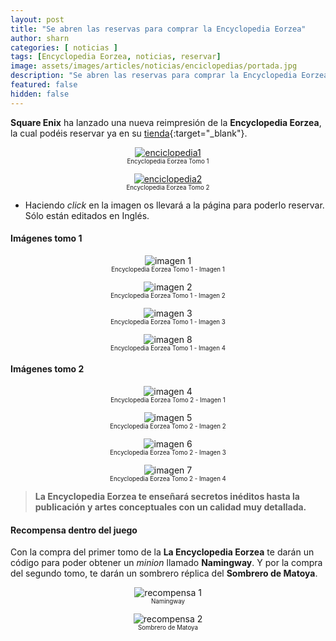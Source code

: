 ```yaml
---
layout: post
title: "Se abren las reservas para comprar la Encyclopedia Eorzea"
author: sharn
categories: [ noticias ]
tags: [Encyclopedia Eorzea, noticias, reservar]
image: assets/images/articles/noticias/enciclopedias/portada.jpg
description: "Se abren las reservas para comprar la Encyclopedia Eorzea"
featured: false
hidden: false
---
```


**Square Enix** ha lanzado una nueva reimpresión de la **Encyclopedia Eorzea**, la cual podéis reservar ya en su [tienda](https://store.eu.square-enix-games.com/en_EU/){:target="_blank"}.

<div class="container">
  <div class="row">
    <div class="col-xl">
    <p align="center">
      <a href="https://store.eu.square-enix-games.com/en_EU/product/676769/encyclopaedia-eorzea-the-world-of-final-fantasy-xiv" target="_blank"><img src="{{ site.baseurl }}/assets/images/articles/noticias/enciclopedias/e1.jpg" alt="enciclopedia1"/></a>
      <br/>
        <sub><sup>Encyclopedia Eorzea Tomo 1</sup></sub>
    </p>
    </div>
    <div class="col-xl">
    <p align="center">
      <a href="https://store.eu.square-enix-games.com/en_EU/product/676773/encyclopaedia-eorzea-the-world-of-final-fantasy-xiv-volume-ii" target="_blank"><img src="{{ site.baseurl }}/assets/images/articles/noticias/enciclopedias/e2.jpg" alt="enciclopedia2"/></a>
      <br/>
        <sub><sup>Encyclopedia Eorzea Tomo 2</sup></sub>
    </p>
    </div>
  </div>
</div>

* Haciendo *click* en la imagen os llevará a la página para poderlo reservar. Sólo están editados en Inglés.

#### Imágenes tomo 1

<div class="container">
  <div class="row">
    <div class="col-xl">
    <p align="center">
      <img src="{{ site.baseurl }}/assets/images/articles/noticias/enciclopedias/i1.jpg" alt="imagen 1"/>
      <br/>
        <sub><sup>Encyclopedia Eorzea Tomo 1 - Imagen 1</sup></sub>
    </p>
    </div>
    <div class="col-xl">
    <p align="center">
      <img src="{{ site.baseurl }}/assets/images/articles/noticias/enciclopedias/i2.jpg" alt="imagen 2"/>
      <br/>
        <sub><sup>Encyclopedia Eorzea Tomo 1 - Imagen 2</sup></sub>
    </p>
    </div>
  </div>
</div>

<div class="container">
  <div class="row">
    <div class="col-xl">
    <p align="center">
      <img src="{{ site.baseurl }}/assets/images/articles/noticias/enciclopedias/i3.jpg" alt="imagen 3"/>
      <br/>
        <sub><sup>Encyclopedia Eorzea Tomo 1 - Imagen 3</sup></sub>
    </p>
    </div>
    <div class="col-xl">
    <p align="center">
      <img src="{{ site.baseurl }}/assets/images/articles/noticias/enciclopedias/i4.jpg" alt="imagen 8"/>
      <br/>
        <sub><sup>Encyclopedia Eorzea Tomo 1 - Imagen 4</sup></sub>
    </p>
    </div>
  </div>
</div>

#### Imágenes tomo 2

<div class="container">
  <div class="row">
    <div class="col-xl">
    <p align="center">
      <img src="{{ site.baseurl }}/assets/images/articles/noticias/enciclopedias/21.jpg" alt="imagen 4"/>
      <br/>
        <sub><sup>Encyclopedia Eorzea Tomo 2 - Imagen 1</sup></sub>
    </p>
    </div>
    <div class="col-xl">
    <p align="center">
      <img src="{{ site.baseurl }}/assets/images/articles/noticias/enciclopedias/22.jpg" alt="imagen 5"/>
      <br/>
        <sub><sup>Encyclopedia Eorzea Tomo 2 - Imagen 2</sup></sub>
    </p>
    </div>
  </div>
</div>

<div class="container">
  <div class="row">
    <div class="col-xl">
    <p align="center">
      <img src="{{ site.baseurl }}/assets/images/articles/noticias/enciclopedias/23.jpg" alt="imagen 6"/>
      <br/>
        <sub><sup>Encyclopedia Eorzea Tomo 2 - Imagen 3</sup></sub>
    </p>
    </div>
    <div class="col-xl">
    <p align="center">
      <img src="{{ site.baseurl }}/assets/images/articles/noticias/enciclopedias/24.jpg" alt="imagen 7"/>
      <br/>
        <sub><sup>Encyclopedia Eorzea Tomo 2 - Imagen 4</sup></sub>
    </p>
    </div>
  </div>
</div>

<blockquote>
<b>La Encyclopedia Eorzea te enseñará secretos inéditos hasta la publicación y artes conceptuales con un calidad muy detallada.</b>
</blockquote>

#### Recompensa dentro del juego

Con la compra del primer tomo de la <b>La Encyclopedia Eorzea</b> te darán un código para poder obtener un *minion* llamado **Namingway**. Y por la compra del segundo tomo, te darán un sombrero réplica del **Sombrero de Matoya**.

<div class="container">
  <div class="row">
    <div class="col-4">
    <p align="center">
      <img src="{{ site.baseurl }}/assets/images/articles/noticias/enciclopedias/r1.jpg" alt="recompensa 1"/>
      <br/>
        <sub><sup>Namingway</sup></sub>
    </p>
    </div>
    <div class="col-8">
    <p align="center">
      <img src="{{ site.baseurl }}/assets/images/articles/noticias/enciclopedias/r2.jpg" alt="recompensa 2"/>
      <br/>
        <sub><sup>Sombrero de Matoya</sup></sub>
    </p>
    </div>
  </div>
</div>